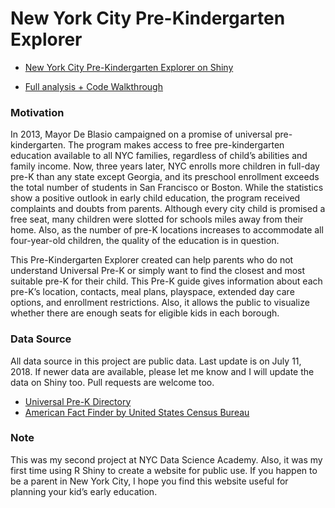 # New York City Pre-Kindergarten Explorer

- [New York City Pre-Kindergarten Explorer on Shiny](https://amy17519.shinyapps.io/PreKapp/)

- [Full analysis + Code Walkthrough](https://amy17519.wordpress.com/2016/10/04/prek/)


### Motivation

In 2013, Mayor De Blasio campaigned on a promise of universal pre-kindergarten. The program makes access to free pre-kindergarten education available to all NYC families, regardless of child’s abilities and family income. Now, three years later, NYC enrolls more children in full-day pre-K than any state except Georgia, and its preschool enrollment exceeds the total number of students in San Francisco or Boston. While the statistics show a positive outlook in early child education, the program received complaints and doubts from parents. Although every city child is promised a free seat, many children were slotted for schools miles away from their home. Also, as the number of pre-K locations increases to accommodate all four-year-old children, the quality of the education is in question.

This Pre-Kindergarten Explorer created can help parents who do not understand Universal Pre-K or simply want to find the closest and most suitable pre-K for their child. This Pre-K guide gives information about each pre-K’s location, contacts, meal plans, playspace, extended day care options, and enrollment restrictions. Also, it allows the public to visualize whether there are enough seats for eligible kids in each borough.


### Data Source
All data source in this project are public data. Last update is on July 11, 2018. If newer data are available, please let me know and I will update the data on Shiny too. Pull requests are welcome too. 

- [Universal Pre-K Directory](https://data.cityofnewyork.us/Education/Universal-Pre-K-UPK-School-Locations/kiyv-ks3f)
- [American Fact Finder by United States Census Bureau](https://factfinder.census.gov/faces/nav/jsf/pages/index.xhtml)

### Note
This was my second project at NYC Data Science Academy. Also, it was my first time using R Shiny to create a website for public use. If you happen to be a parent in New York City, I hope you find this website useful for planning your kid’s early education.

